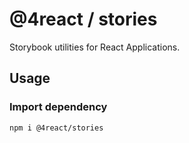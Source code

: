 # @4react / stories

Storybook utilities for React Applications.

## Usage

### Import dependency

```
npm i @4react/stories
```
